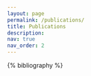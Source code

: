 ```yaml
---
layout: page
permalink: /publications/
title: Publications
description:
nav: true
nav_order: 2
---
```


<!-- _pages/publications.md -->

<div class="publications">

{% bibliography %}

</div>
